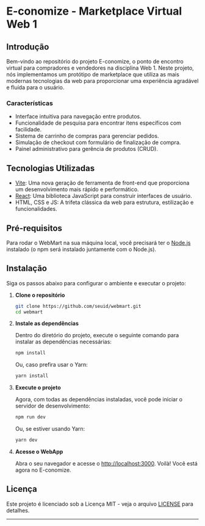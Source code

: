 # E-conomize - Marketplace Virtual Web 1

## Introdução
Bem-vindo ao repositório do projeto E-conomize, o ponto de encontro virtual para compradores e vendedores na disciplina Web 1. Neste projeto, nós implementamos um protótipo de marketplace que utiliza as mais modernas tecnologias da web para proporcionar uma experiência agradável e fluída para o usuário.

### Características
- Interface intuitiva para navegação entre produtos.
- Funcionalidade de pesquisa para encontrar itens específicos com facilidade.
- Sistema de carrinho de compras para gerenciar pedidos.
- Simulação de checkout com formulário de finalização de compra.
- Painel administrativo para gerência de produtos (CRUD).

## Tecnologias Utilizadas
- [Vite](https://vitejs.dev): Uma nova geração de ferramenta de front-end que proporciona um desenvolvimento mais rápido e performático.
- [React](https://reactjs.org): Uma biblioteca JavaScript para construir interfaces de usuário.
- HTML, CSS e JS: A trifeta clássica da web para estrutura, estilização e funcionalidades.

## Pré-requisitos
Para rodar o WebMart na sua máquina local, você precisará ter o [Node.js](https://nodejs.org/en/) instalado (o npm será instalado juntamente com o Node.js).

## Instalação

Siga os passos abaixo para configurar o ambiente e executar o projeto:

1. **Clone o repositório**

   ```sh
   git clone https://github.com/seuid/webmart.git
   cd webmart
   ```

2. **Instale as dependências**

   Dentro do diretório do projeto, execute o seguinte comando para instalar as dependências necessárias:

   ```sh
   npm install
   ```
   
   Ou, caso prefira usar o Yarn:
   
   ```sh
   yarn install
   ```

3. **Execute o projeto**

   Agora, com todas as dependências instaladas, você pode iniciar o servidor de desenvolvimento:

   ```sh
   npm run dev
   ```
   
   Ou, se estiver usando Yarn:
   
   ```sh
   yarn dev
   ```

4. **Acesse o WebApp**

   Abra o seu navegador e acesse o [http://localhost:3000](http://localhost:3000). Voilà! Você está agora no E-conomize.

## Licença

Este projeto é licenciado sob a Licença MIT - veja o arquivo [LICENSE](LICENSE) para detalhes.

---
